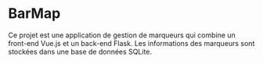 # BarMap

Ce projet est une application de gestion de marqueurs qui combine un front-end Vue.js et un back-end Flask. Les informations des marqueurs sont stockées dans une base de données SQLite.
